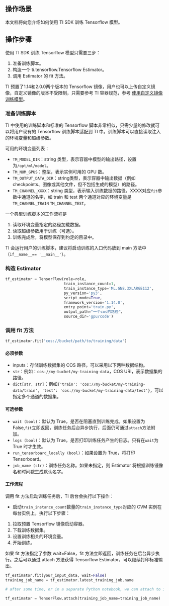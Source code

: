 ## 操作场景
本文档将向您介绍如何使用 TI SDK 训练 Tensorflow 模型。

## 操作步骤
使用 TI SDK 训练 Tensorflow 模型只需要三步：
1. 准备训练脚本。
2. 构造一个 ti.tensorflow.Tensorflow Estimator。
3. 调用 Estimator 的 fit 方法。

TI 预置了1.14和2.0.0两个版本的 Tensorflow 镜像，用户也可以上传自定义镜像，自定义镜像的版本不受限制，只需要参考 TI 容器规范，参考 [使用自定义镜像训练模型](https://cloud.tencent.com/document/product/851/40126)。

### 准备训练脚本
TI 中使用的训练脚本和标准的 Tensorflow 脚本非常相似，只需少量的修改就可以将用户现有的 Tensorflow 训练脚本适配到 TI 中。训练脚本可以直接读取注入的环境变量和超级参数。

可用的环境变量列表：
- `TM_MODEL_DIR`：string 类型，表示容器中模型的输出路径，设置为`/opt/ml/model`。
- `TM_NUM_GPUS`：整型，表示实例可用的 GPU 数。
- `TM_OUTPUT_DATA_DIR`：string类型，表示容器中输出数据（例如 checkpoints、图像或其他文件，但不包括生成的模型）的路径。
- `TM_CHANNEL_XXXX`：string 类型，表示输入训练数据的路径，XXXX对应`fit`参数中通道的名字，如 train 和 test 两个通道对应的环境变量是`TM_CHANNEL_TRAIN` `TM_CHANNEL_TEST`。

一个典型训练脚本的工作流程是
1. 读取环境变量指定的路径加载数据。
2. 读取超级参数用于训练（可选）。
3. 训练完成后，将模型保存到约定的目录中。

TI 会运行用户的训练脚本，建议将启动训练的入口代码放到 main 方法中（`if__name__== '__main__'`）。


### 构造 Estimator
```python
tf_estimator = TensorFlow(role=role,
                          train_instance_count=1,
                          train_instance_type='ML.GN8.3XLARGE112',
                          py_version='py3',
                          script_mode=True,
                          framework_version='1.14.0',
                          entry_point='train.py',
                          output_path="一个cos的路径"，
                          source_dir='gpu/code')

```



### 调用 fit 方法
```python
tf_estimator.fit('cos://bucket/path/to/training/data')
```

#### 必须参数
- inputs：存储训练数据集的 COS 路径，可以采用以下两种数据结构。
- `str`：例如：`cos://my-bucket/my-training-data`，COS URI，表示数据集的路径。
- `dict[str, str]`：例如`{'train': 'cos://my-bucket/my-training-data/train', 'test': 'cos://my-bucket/my-training-data/test'}`，可以指定多个通道的数据集。

#### 可选参数
- `wait (bool)`：默认为 True，是否在阻塞直到训练完成。如果设置为 False,`fit`立即返回，训练任务后台异步执行，后面仍可通过`attach`方法附加。
- `logs (bool)`：默认为 True，是否打印训练任务产生的日志。只有在`wait`为 True 时才生效。
- `run_tensorboard_locally (bool)`：如果设置为 True，将打印 Tensorboard。
- `job_name (str)`：训练任务名称。如果未指定，则 Estimator 将根据训练镜像名和时间戳生成默认名字。

#### 工作流程
调用 fit 方法启动训练任务后，TI 后台会执行以下操作：
- 启动`train_instance_count`数量的`train_instance_type`对应的 CVM 实例在每台实例上，执行以下步骤：
1. 拉取预置 Tensorflow 镜像启动容器。
2. 下载训练数据集。
3. 设置训练相关的环境变量。
4. 开始训练。

如果 fit 方法指定了参数 wait=False，fit 方法立即返回，训练任务在后台异步执行。之后可以通过 attach 方法获得 Tensorflow Estimator，可以继续打印标准输出。

```python
tf_estimator.fit(your_input_data, wait=False)
training_job_name = tf_estimator.latest_training_job.name

# after some time, or in a separate Python notebook, we can attach to it again.

tf_estimator = TensorFlow.attach(training_job_name=training_job_name)
```
